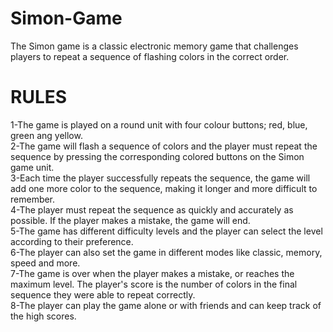 # Simon-Game
The Simon game is a classic electronic memory game that challenges players to repeat a sequence of flashing colors in the correct order.

# RULES
1-The game is played on a round unit with four colour buttons; red, blue, green ang yellow.                                                                                                                                                      
2-The game will flash a sequence of colors and the player must repeat the sequence by pressing the corresponding colored buttons on the Simon game unit.                                                                                            
3-Each time the player successfully repeats the sequence, the game will add one more color to the sequence, making it longer and more difficult to remember.                                                                                      
4-The player must repeat the sequence as quickly and accurately as possible. If the player makes a mistake, the game will end.                                                                                                                       
5-The game has different difficulty levels and the player can select the level according to their preference.                                                                                                                                     
6-The player can also set the game in different modes like classic, memory, speed and more.                                                                                                                                                           
7-The game is over when the player makes a mistake, or reaches the maximum level. The player's score is the number of colors in the final sequence they were able to repeat correctly.                                                                   
8-The player can play the game alone or with friends and can keep track of the high scores.
